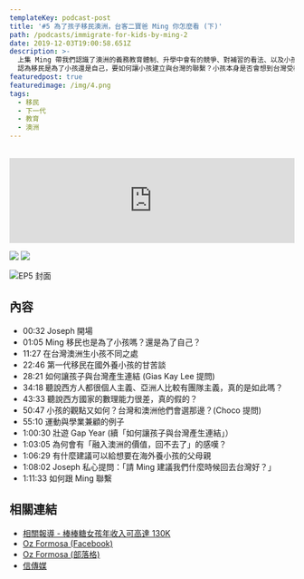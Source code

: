 ```yaml
---
templateKey: podcast-post
title: '#5 為了孩子移民澳洲，台客二寶爸 Ming 你怎麼看 (下)'
path: /podcasts/immigrate-for-kids-by-ming-2
date: 2019-12-03T19:00:58.651Z
description: >-
  上集 Ming 帶我們認識了澳洲的義務教育體制、升學中會有的競爭、對補習的看法、以及小孩子下課後的生活。本集要聊為了小孩移民比較深入的議題：Ming
  認為移民是為了小孩還是自己，要如何讓小孩建立與台灣的聯繫？小孩本身是否會想到台灣受教育？
featuredpost: true
featuredimage: /img/4.png
tags:
  - 移民
  - 下一代
  - 教育
  - 澳洲
---
```

<br/>
<iframe src="https://www.listennotes.com/embedded/e/6bfcf08585bc499ca9452f5064c7dd2a/" height="150px" width="100%" style="width: 1px; min-width: 100%;" frameborder="0" scrolling="no"></iframe>

[![](/img/apple_badge.svg)](https://podcasts.apple.com/au/podcast/5-%E7%82%BA%E4%BA%86%E5%AD%A9%E5%AD%90%E7%A7%BB%E6%B0%91%E6%BE%B3%E6%B4%B2-%E5%8F%B0%E5%AE%A2%E4%BA%8C%E5%AF%B6%E7%88%B8-ming-%E4%BD%A0%E6%80%8E%E9%BA%BC%E7%9C%8B-%E4%B8%8B/id1479619488?i=1000458587086) [![](/img/spotify-badge-165x40.svg)](https://open.spotify.com/episode/25sgnnm8MCz7zW81xd4ioG)

![EP5 封面](/img/4.png)

## 內容

* 00:32 Joseph 開場
* 01:05 Ming 移民也是為了小孩嗎？還是為了自己？
* 11:27 在台灣澳洲生小孩不同之處
* 22:46 第一代移民在國外養小孩的甘苦談
* 28:21 如何讓孩子與台灣產生連結 (Gias Kay Lee 提問)
* 34:18 聽說西方人都很個人主義、亞洲人比較有團隊主義，真的是如此嗎？
* 43:33 聽說西方國家的數理能力很差，真的假的？
* 50:47 小孩的觀點又如何？台灣和澳洲他們會選那邊？(Choco 提問)
* 55:10 運動與學業兼顧的例子
* 1:00:30 壯遊 Gap Year (續「如何讓孩子與台灣產生連結」）
* 1:03:05 為何會有「融入澳洲的價值，回不去了」的感嘆？
* 1:06:29 有什麼建議可以給想要在海外養小孩的父母親
* 1:08:02 Joseph 私心提問：「請 Ming 建議我們什麼時候回去台灣好？」
* 1:11:33 如何跟 Ming 聯繫

## 相關連結

* [相關報導 - 棒棒糖女孩年收入可高達 130K](https://www.news.com.au/finance/work/careers/female-construction-workers-benefit-from-good-pay-and-flexible-conditions/news-story/8845eb98cbc3a9c9cff9ce507edad0fa)
* [Oz Formosa (Facebook)](https://www.facebook.com/ozformosa)
* [Oz Formosa (部落格)](https://ozformosa.pixnet.net/blog)
* [信傳媒](https://www.cmmedia.com.tw/home/author/173)
